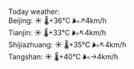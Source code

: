Today weather:  
Beijing: ☀️   🌡️+36°C 🌬️↗4km/h  
Tianjin: ☀️   🌡️+33°C 🌬️↖4km/h  
Shijiazhuang: ☀️   🌡️+35°C 🌬️↖4km/h  
Tangshan: ☀️   🌡️+40°C 🌬️→4km/h  
